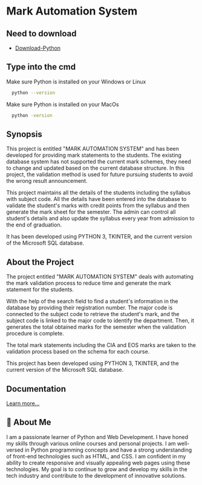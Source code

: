 # Mark Automation System

## Need to download 

 - [Download-Python](https://www.python.org/downloads/)

 ## Type into the cmd

Make sure Python is installed on your Windows or Linux

```bash
  python --version
```

Make sure Python is installed on your MacOs

```bash
  python -version
```

## Synopsis

This project is entitled "MARK AUTOMATION SYSTEM" and has been developed for providing mark statements to the students. The existing database system has not supported the current mark schemes, they need to change and updated based on the current database structure. In this project, the validation method is used for future pursuing students to avoid the wrong result announcement.

This project maintains all the details of the students including the syllabus with subject code. All the details have been entered into the database to validate the student's marks with credit points from the syllabus and then generate the mark sheet for the semester. The admin can control all student's details and also update the syllabus every year from admission to the end of graduation.

It has been developed using PYTHON 3, TKINTER, and the current version of the Microsoft SQL database.

## About the Project

The project entitled "MARK AUTOMATION SYSTEM" deals with automating the mark validation process to reduce time and generate the mark statement for the students.

With the help of the search field to find a student's information in the database by providing their registration number. The major code is connected to the subject code to retrieve the student's mark, and the subject code is linked to the major code to identify the department. Then, it generates the total obtained marks for the semester when the validation procedure is complete.

The total mark statements including the CIA and EOS marks are taken to the validation process based on the schema for each course.

This project has been developed using PYTHON 3, TKINTER, and the current version of the Microsoft SQL database.

## Documentation

[Learn more...](https://linktodocumentation)

## 🚀 About Me

I am a passionate learner of Python and Web Development. I have honed my skills through various online courses and personal projects. I am well-versed in Python programming concepts and have a strong understanding of front-end technologies such as HTML, and CSS. I am confident in my ability to create responsive and visually appealing web pages using these technologies. My goal is to continue to grow and develop my skills in the tech industry and contribute to the development of innovative solutions.
